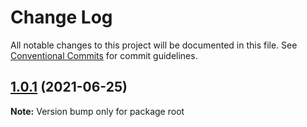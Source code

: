 # Change Log

All notable changes to this project will be documented in this file.
See [Conventional Commits](https://conventionalcommits.org) for commit guidelines.

## [1.0.1](https://github.com/JohnLeSked/monorepo-sample/compare/v1.0.0...v1.0.1) (2021-06-25)

**Note:** Version bump only for package root
